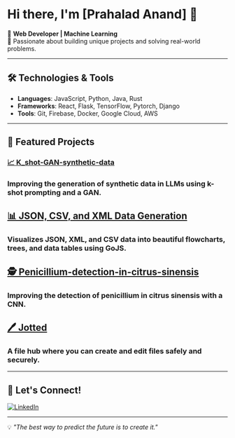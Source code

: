 # Hi there, I'm [Prahalad Anand] 👋

🚀 **Web Developer | Machine Learning**  
🌟 Passionate about building unique projects and solving real-world problems.  

---

## 🛠️ Technologies & Tools
- **Languages**: JavaScript, Python, Java, Rust
- **Frameworks**: React, Flask, TensorFlow, Pytorch, Django
- **Tools**: Git, Firebase, Docker, Google Cloud, AWS

---

## 🌟 Featured Projects
### [📈 K_shot-GAN-synthetic-data](https://github.com/PPilot2/k_shot-GAN-synthetic-data)
### Improving the generation of synthetic data in LLMs using k-shot prompting and a GAN.

## [📊 JSON, CSV, and XML Data Generation](https://github.com/PPilot2/JSON-Visualizer)
### Visualizes JSON, XML, and CSV data into beautiful flowcharts, trees, and data tables using GoJS.

## [🕵️ Penicillium-detection-in-citrus-sinensis](https://github.com/PPilot2/Penicillium-detection-in-citrus-sinensis)
### Improving the detection of penicillium in citrus sinensis with a CNN.

## [🖊️ Jotted](https://github.com/PPilot2/Jotted)
### A file hub where you can create and edit files safely and securely.
---

## 🎯 Let's Connect!
[![LinkedIn](https://img.shields.io/badge/LinkedIn-0077B5?logo=linkedin&logoColor=white)](https://www.linkedin.com/in/prahalad-anand-524636297/)  

---

💡 *"The best way to predict the future is to create it."*
